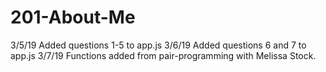 # 201-About-Me

3/5/19 Added questions 1-5 to app.js
3/6/19 Added questions 6 and 7 to app.js
3/7/19 Functions added from pair-programming with Melissa Stock.